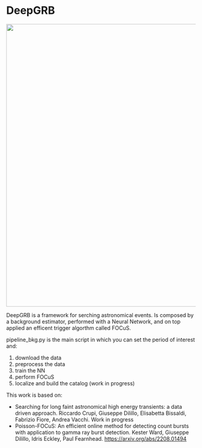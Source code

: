 # DeepGRB

<img src="https://user-images.githubusercontent.com/93478548/189541951-83a118d4-0a6f-41f3-bc57-cbf0ab7623c2.png" width="750">


DeepGRB is a framework for serching astronomical events. Is composed by a background estimator, performed with a Neural Network, and on top applied an efficent trigger algorthm called FOCuS.

pipeline_bkg.py is the main script in which you can set the period of interest and:
1) download the data
2) preprocess the data
3) train the NN
4) perform FOCuS
5) localize and build the catalog (work in progress)

This work is based on:
- Searching for long faint astronomical high energy transients: a data driven approach. Riccardo Crupi, Giuseppe Dilillo, Elisabetta Bissaldi, Fabrizio Fiore, Andrea Vacchi. Work in progress
- Poisson-FOCuS: An efficient online method for detecting count bursts with application to gamma ray burst detection. Kester Ward, Giuseppe Dilillo, Idris Eckley, Paul Fearnhead. https://arxiv.org/abs/2208.01494

